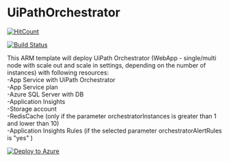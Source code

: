 # UiPathOrchestrator
[![HitCount](http://hits.dwyl.io/hteo1337/hteo1337/UiPathOrchestrator.svg)](http://hits.dwyl.io/hteo1337/hteo1337/UiPathOrchestrator)

[![Build Status](https://dev.azure.com/hteo-dev/Orchestrator/_apis/build/status/hteo1337.UiPathOrchestrator?branchName=main)](https://dev.azure.com/hteo-dev/Orchestrator/_build/latest?definitionId=4&branchName=main)

This ARM template will deploy UiPath Orchestrator (WebApp - single/multi node with scale out and scale in settings, depending on the number of instances) with following resources:</br>
-App Service with UiPath Orchestrator </br>
-App Service plan</br>
-Azure SQL Server with DB</br>
-Application Insights</br>
-Storage account</br>
-RedisCache (only if the parameter orchestratorInstances is greater than 1 and lower than 10)</br>
-Application Insights Rules (if the selected parameter orchestratorAlertRules is "yes" )</br>


[![Deploy to Azure](https://azuredeploy.net/deploybutton.png)](https://portal.azure.com/#create/Microsoft.Template/uri/https%3A%2F%2Fraw.githubusercontent.com%2FUiPath%2FInfrastructure%2Fmain%2FAzure%2FArchive%2FOrchestrator%2FPaaS%2FDeploy%2Fazuredeploy.json)
